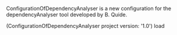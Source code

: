 ConfigurationOfDependencyAnalyser is a new configuration for the dependencyAnalyser tool developed by B. Quide.


(ConfigurationOfDependencyAnalyser project version: '1.0') load